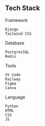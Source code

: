 ## Tech Stack

Framework

    Django
    Tailwind CSS

Database

    PostgresSQL
    Redis

Tools

    VS Code
    Railway
    Figma
    Canva

Language

    Python
    HTML
    CSS
    JS

